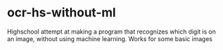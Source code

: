 # ocr-hs-without-ml
Highschool attempt at making a program that recognizes which digit is on an image, without using machine learning. Works for some basic images
